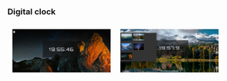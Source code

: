 ### Digital clock
<style>
div{
    display:flex;
    flex-wrap:wrap;
    width:100%;
}
img{
    width:200px;
    margin:10px;
}
</style>
<div>
<img src="./preview.jpg" alt="preview">
<img src="./preview2.jpg" alt="preview">
</div>
